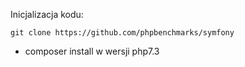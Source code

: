 Inicjalizacja kodu:

```
git clone https://github.com/phpbenchmarks/symfony
```

+ composer install w wersji php7.3
